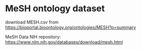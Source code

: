 # MeSH ontology dataset

download MESH.csv from https://bioportal.bioontology.org/ontologies/MESH?p=summary

MeSH Data NIH repository: https://www.nlm.nih.gov/databases/download/mesh.html
